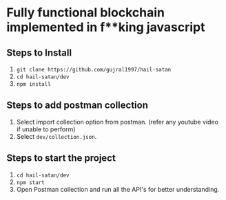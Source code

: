 # Fully functional blockchain implemented in f**king javascript

## Steps to Install

1. `git clone https://github.com/gujral1997/hail-satan`
2. `cd hail-satan/dev`
3. `npm install`

## Steps to add postman collection

1. Select import collection option from postman. (refer any youtube video if unable to perform)
2. Select `dev/collection.json`.

## Steps to start the project

1. `cd hail-satan/dev`
2. `npm start`
3. Open Postman collection and run all the API's for better understanding.
